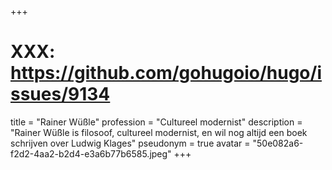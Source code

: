 +++
# XXX: https://github.com/gohugoio/hugo/issues/9134
title = "Rainer Wüßle"
profession = "Cultureel modernist"
description = "Rainer Wüßle is filosoof, cultureel modernist, en wil nog altijd een boek schrijven over Ludwig Klages"
pseudonym = true
avatar = "50e082a6-f2d2-4aa2-b2d4-e3a6b77b6585.jpeg"
+++
